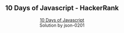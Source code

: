 <h2 align="center">10 Days of Javascript - HackerRank</h1>

<p align="center">
  <a href="https://www.hackerrank.com/domains/tutorials/10-days-of-javascript" target="_blank">10 Days of Javascript</a>
  <br>
  Solution by json-0201
</p>
